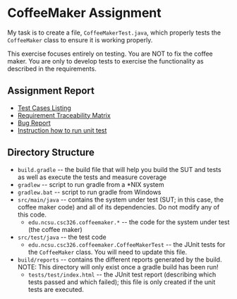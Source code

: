 CoffeeMaker Assignment
=================================

My task is to create a file, `CoffeeMakerTest.java`, which properly tests the `CoffeeMaker` class to ensure it is working properly. 

This exercise focuses entirely on testing.  You are NOT to fix the coffee maker.  You are only to develop tests to exercise the functionality as described in the requirements.

## Assignment Report
* [Test Cases Listing](../../wiki/Test%20Cases%20Listing)
* [Requirement Traceability Matrix](../../wiki/Requirement%20Traceability%20Matrix)
* [Bug Report](../../wiki/Bug%20Report)
* [Instruction how to run unit test](../../wiki/Instruction%20how%20to%20run%20test)


## Directory Structure
 * `build.gradle` -- the build file that will help you build the SUT and tests as well as execute the tests and measure coverage
 * `gradlew` -- script to run gradle from a *NIX system
 * `gradlew.bat` -- script to run gradle from Windows
 * `src/main/java` -- contains the system under test (SUT; in this case, the coffee maker code) and all of its dependencies.  Do not modify any of this code.
   - `edu.ncsu.csc326.coffeemaker.*` -- the code for the system under test (the coffee maker)
 * `src/test/java` -- the test code
   - `edu.ncsu.csc326.coffeemaker.CoffeeMakerTest` -- the JUnit tests for the `CoffeeMaker` class.  You will need to update this file.
 * `build/reports` -- contains the different reports generated by the build.  NOTE: This directory will only exist once a gradle build has been run!
   - `tests/test/index.html` -- the JUnit test report (describing which tests passed and which failed); this file is only created if the unit tests are executed.
